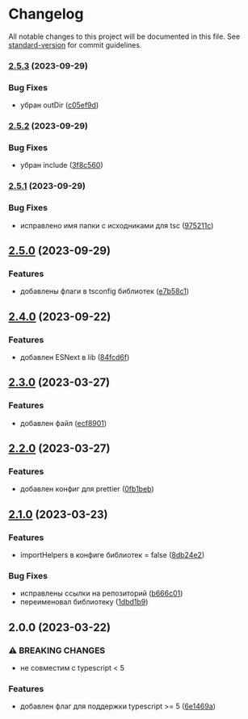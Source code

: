 # Changelog

All notable changes to this project will be documented in this file. See [standard-version](https://github.com/conventional-changelog/standard-version) for commit guidelines.

### [2.5.3](https://github.com/Infomaximum/front-config/compare/v2.5.2...v2.5.3) (2023-09-29)


### Bug Fixes

* убран outDir ([c05ef9d](https://github.com/Infomaximum/front-config/commit/c05ef9d3c12f2f5f707c51c2bcb85a0a8f58c04c))

### [2.5.2](https://github.com/Infomaximum/front-config/compare/v2.5.1...v2.5.2) (2023-09-29)


### Bug Fixes

* убран include ([3f8c560](https://github.com/Infomaximum/front-config/commit/3f8c5609d0e4b35c4fb3e09d28f2c6bb7bc7ccdc))

### [2.5.1](https://github.com/Infomaximum/front-config/compare/v2.5.0...v2.5.1) (2023-09-29)


### Bug Fixes

* исправлено имя папки с исходниками для tsc ([975211c](https://github.com/Infomaximum/front-config/commit/975211ca4692ff6db67bec4afdd727fc8f8fca04))

## [2.5.0](https://github.com/Infomaximum/front-config/compare/v2.4.0...v2.5.0) (2023-09-29)


### Features

* добавлены флаги в tsconfig библиотек ([e7b58c1](https://github.com/Infomaximum/front-config/commit/e7b58c1d72161a45d2293e58dc10de9dcc4b714c))

## [2.4.0](https://github.com/Infomaximum/front-config/compare/v2.3.0...v2.4.0) (2023-09-22)


### Features

* добавлен ESNext в lib ([84fcd6f](https://github.com/Infomaximum/front-config/commit/84fcd6f5da0f308ef1dd3ea5c77196c87e82fd55))

## [2.3.0](https://github.com/Infomaximum/front-config/compare/v2.2.0...v2.3.0) (2023-03-27)


### Features

* добавлен файл ([ecf8901](https://github.com/Infomaximum/front-config/commit/ecf8901b37e22860d49a64cb588fbef9007264f1))

## [2.2.0](https://github.com/Infomaximum/front-config/compare/v2.1.0...v2.2.0) (2023-03-27)


### Features

* добавлен конфиг для prettier ([0fb1beb](https://github.com/Infomaximum/front-config/commit/0fb1bebad4f98eafe4e50c863097f592fc93a34b))

## [2.1.0](https://github.com/Infomaximum/front-config/compare/v2.0.0...v2.1.0) (2023-03-23)


### Features

* importHelpers в конфиге библиотек = false ([8db24e2](https://github.com/Infomaximum/front-config/commit/8db24e2d64429c4856e0bef15e9fb0e0fe20f92e))


### Bug Fixes

* исправлены ссылки на репозиторий ([b666c01](https://github.com/Infomaximum/front-config/commit/b666c019564c025439883584a90c129d56556f1a))
* переименовал библиотеку ([1dbd1b9](https://github.com/Infomaximum/front-config/commit/1dbd1b9b20de737b905df831dc1933594c240293))

## 2.0.0 (2023-03-22)


### ⚠ BREAKING CHANGES

* не совместим с typescript < 5

### Features

* добавлен флаг для поддержки typescript >= 5 ([6e1469a](https://github.com/Infomaximum/front-configs/commit/6e1469a406353b774be081fac2330996fef97949))
